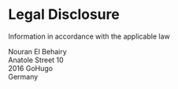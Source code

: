 # Legal Disclosure

Information in accordance with the applicable law

Nouran El Behairy\
Anatole Street 10\
2016 GoHugo\
Germany
